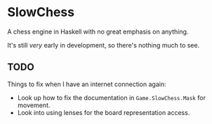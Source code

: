 SlowChess
=========

A chess engine in Haskell with no great emphasis on anything.

It's still *very* early in development, so there's nothing much to see.

TODO
----

Things to fix when I have an internet connection again:

* Look up how to fix the documentation in `Game.SlowChess.Mask` for movement.
* Look into using lenses for the board representation access.

